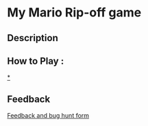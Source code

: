 # My Mario Rip-off game

## Description

## How to Play :
[*](angelosync.html)
## Feedback
[Feedback and bug hunt form](https://docs.google.com/forms/d/e/1FAIpQLSeOClZqB_zqJsmHacb1sdM3wn_Pehr1IALUN3mgUUUkmWURyg/viewform?usp=sf_link)
